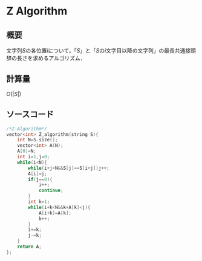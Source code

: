 # Z Algorithm
## 概要
文字列$S$の各位置$i$について，「$S$」と「$S$の$i$文字目以降の文字列」の最長共通接頭辞の長さを求めるアルゴリズム．
## 計算量
$O(|S|)$
## ソースコード

```cpp
/*Z-Algorithm*/
vector<int> Z_algorithm(string S){
    int N=S.size();
    vector<int> A(N);
    A[0]=N;
    int i=1,j=0;
    while(i<N){
        while(i+j<N&&S[j]==S[i+j])j++;
        A[i]=j;
        if(j==0){
            i++;
            continue;
        }
        int k=1;
        while(i+k<N&&k+A[k]<j){
            A[i+k]=A[k];
            k++;
        }
        i+=k;
        j-=k;
    }
    return A;
};

```

